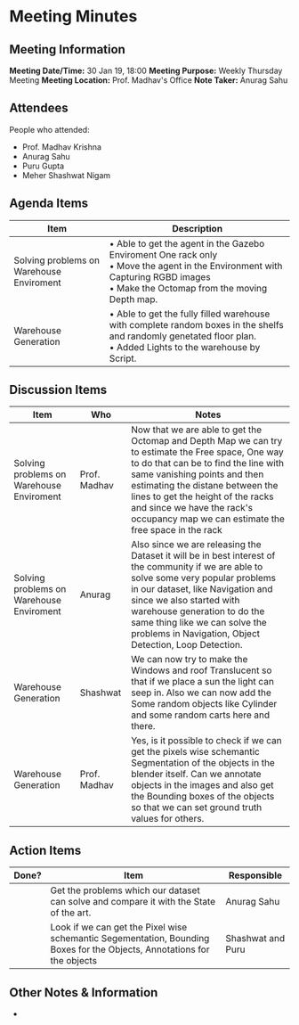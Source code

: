 # Meeting Minutes
## Meeting Information
**Meeting Date/Time:** 30 Jan 19, 18:00
**Meeting Purpose:** Weekly Thursday Meeting 
**Meeting Location:** Prof. Madhav's Office
**Note Taker:** Anurag Sahu

## Attendees
People who attended:
-  Prof. Madhav Krishna
- Anurag Sahu
- Puru Gupta
- Meher Shashwat Nigam

## Agenda Items

Item | Description
---- | ----
Solving problems on Warehouse Enviroment | • Able to get the agent in the Gazebo Enviroment One rack only<br>• Move the agent in the Environment with Capturing RGBD images<br>• Make the Octomap from the moving Depth map.<br>
Warehouse Generation | • Able to get the fully filled warehouse with complete random boxes in the shelfs and randomly genetated floor plan. <br>• Added Lights to the warehouse by Script.<br>

## Discussion Items
Item | Who | Notes |
---- | ---- | ---- |
Solving problems on Warehouse Enviroment | Prof. Madhav | Now that we are able to get the Octomap and Depth Map we can try to estimate the Free space, One way to do that can be to find the line with same vanishing points and then estimating the distane between the lines to get the height of the racks and since we have the rack's occupancy map we can estimate the free space in the rack |
Solving problems on Warehouse Enviroment|Anurag|Also since we are releasing the Dataset it will be in best interest of the community if we are able to solve some very popular problems in our dataset, like Navigation and since we also started with warehouse generation to do the same thing like we can solve the problems in Navigation, Object Detection, Loop Detection. |
Warehouse Generation| Shashwat| We can now try to make the Windows and roof Translucent so that if we place a sun the light can seep in. Also we can now add the Some random objects like Cylinder and some random carts here and there.|
Warehouse Generation| Prof. Madhav| Yes, is it possible to check if we can get the pixels wise schemantic Segmentation of the objects in the blender itself. Can we annotate objects in the images and also get the Bounding boxes of the objects so that we can set ground truth values for others.|



## Action Items
| Done? | Item | Responsible |
| ---- | ---- | ---- |
| | Get the problems which our dataset can solve and compare it with the State of the art. | Anurag Sahu |
| | Look if we can get the Pixel wise schemantic Segementation, Bounding Boxes for the Objects, Annotations for the objects|Shashwat and Puru| 

## Other Notes & Information
-

